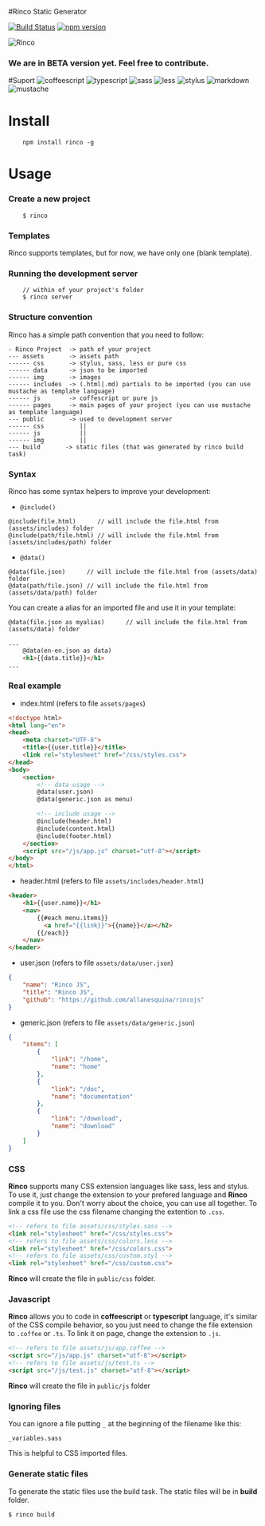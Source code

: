 #Rinco Static Generator

[![Build Status](https://travis-ci.org/rincojs/rinco-staticgen.svg?branch=master)](https://travis-ci.org/rincojs/rinco-staticgen)
[![npm version](https://badge.fury.io/js/rinco.svg)](http://badge.fury.io/js/rinco)



![Rinco](https://avatars1.githubusercontent.com/u/7665633?v=3&s=300)

### We are in BETA version yet. Feel free to contribute.


#Suport
<img src="http://agehost.com.br/allanesquina/rinco/coffee.png" alt="coffeescript">
<img src="http://agehost.com.br/allanesquina/rinco/ts.png" alt="typescript">
<img src="http://agehost.com.br/allanesquina/rinco/sass.png" alt="sass">
<img src="http://agehost.com.br/allanesquina/rinco/less.png" alt="less">
<img src="http://agehost.com.br/allanesquina/rinco/stylus.png" alt="stylus">
<img src="http://agehost.com.br/allanesquina/rinco/md.png" alt="markdown">
<img src="http://agehost.com.br/allanesquina/rinco/mustache.png" alt="mustache">


# Install

        npm install rinco -g

# Usage

### Create a new project

        $ rinco
### Templates
Rinco supports templates, but for now, we have only one (blank template).

### Running the development server

        // within of your project's folder
        $ rinco server

### Structure convention

Rinco has a simple path convention that you need to follow:

    - Rinco Project  -> path of your project
    --- assets       -> assets path
    ------ css       -> stylus, sass, less or pure css
    ------ data      -> json to be imported
    ------ img       -> images
    ------ includes  -> (.html|.md) partials to be imported (you can use mustache as template language)
    ------ js        -> coffescript or pure js
    ------ pages     -> main pages of your project (you can use mustache as template language)
    --- public       -> used to development server
    ------ css          ||
    ------ js           ||  
    ------ img          ||
    --- build       -> static files (that was generated by rinco build task)

### Syntax

Rinco has some syntax helpers to improve your development:

- <code>@include()</code>

```
@include(file.html)      // will include the file.html from (assets/includes) folder
@include(path/file.html) // will include the file.html from (assets/includes/path) folder
```

- <code>@data()</code>

```
@data(file.json)      // will include the file.html from (assets/data) folder
@data(path/file.json) // will include the file.html from (assets/data/path) folder
```

You can create a alias for an imported file and use it in your template:
```
@data(file.json as myalias)      // will include the file.html from (assets/data) folder
```

```html
...
	@data(en-en.json as data)
	<h1>{{data.title}}</h1>
...
```

### Real example

- index.html (refers to file <code>assets/pages</code>)

```html
<!doctype html>
<html lang="en">
<head>
	<meta charset="UTF-8">
	<title>{{user.title}}</title>
	<link rel="stylesheet" href="/css/styles.css">
</head>
<body>
	<section>
		<!-- data usage -->
		@data(user.json)
		@data(generic.json as menu)

		<!-- include usage -->
		@include(header.html)
		@include(content.html)
		@include(footer.html)
	</section>
	<script src="/js/app.js" charset="utf-8"></script>
</body>
</html>
```
- header.html (refers to file <code>assets/includes/header.html</code>)


```html
<header>
	<h1>{{user.name}}</h1>
	<nav>
		{{#each menu.items}}
		  <a href="{{link}}">{{name}}</a></h2>  
		{{/each}}
	</nav>
</header>
```

- user.json (refers to file <code>assets/data/user.json</code>)

```json
{
	"name": "Rinco JS",
	"title": "Rinco JS",
	"github": "https://github.com/allanesquina/rincojs"
}
```

- generic.json (refers to file <code>assets/data/generic.json</code>)

```json
{
	"items": [
		{
			"link": "/home",
			"name": "home"
		},
		{
			"link": "/doc",
			"name": "documentation"
		},
		{
			"link": "/download",
			"name": "download"
		}
	]
}

```

### CSS

**Rinco** supports many CSS extension languages like sass, less and stylus. To use it, just change the extension to your prefered language and **Rinco** compile it to you. Don't worry about the choice, you can use all together.
To link a css file use the css filename changing the extention to <code>.css</code>.

```html
<!-- refers to file assets/css/styles.sass -->
<link rel="stylesheet" href="/css/styles.css">
<!-- refers to file assets/css/colors.less -->
<link rel="stylesheet" href="/css/colors.css">
<!-- refers to file assets/css/custom.styl -->
<link rel="stylesheet" href="/css/custom.css">
```

**Rinco** will create the file in <code>public/css</code> folder.


### Javascript

**Rinco** allows you to code in **coffeescript** or **typescript** language, it's similar of the CSS compile behavior, so you just need to change the file extension to <code>.coffee</code> or <code>.ts</code>. To link it on page, change the extension to <code>.js</code>.

```html
<!-- refers to file assets/js/app.coffee -->
<script src="/js/app.js" charset="utf-8"></script>
<!-- refers to file assets/js/test.ts -->
<script src="/js/test.js" charset="utf-8"></script>
```

**Rinco** will create the file in <code>public/js</code> folder

### Ignoring files
You can ignore a file putting <code>_</code> at the beginning of the filename like this:
```
_variables.sass
```
This is helpful to CSS imported files.

### Generate static files

To generate the static files use the build task. The static files will be in **build** folder.

```
$ rinco build
```
